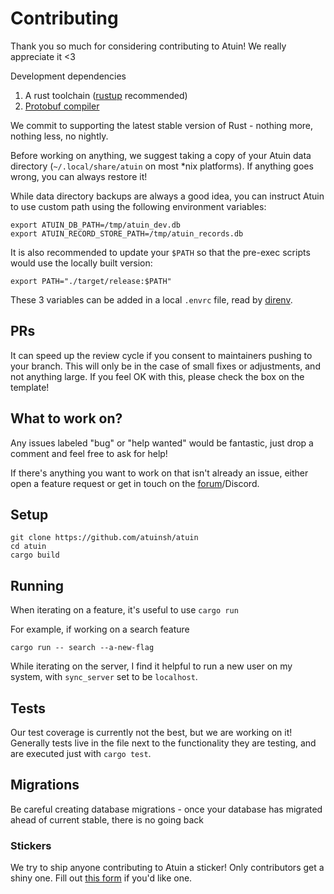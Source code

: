 # Contributing

Thank you so much for considering contributing to Atuin! We really appreciate it <3

Development dependencies

1. A rust toolchain ([rustup](https://rustup.rs) recommended)
2. [Protobuf compiler](https://grpc.io/docs/protoc-installation/)

We commit to supporting the latest stable version of Rust - nothing more, nothing less, no nightly.

Before working on anything, we suggest taking a copy of your Atuin data directory (`~/.local/share/atuin` on most \*nix platforms). If anything goes wrong, you can always restore it!

While data directory backups are always a good idea, you can instruct Atuin to use custom path using the following environment variables:

```shell
export ATUIN_DB_PATH=/tmp/atuin_dev.db
export ATUIN_RECORD_STORE_PATH=/tmp/atuin_records.db
```

It is also recommended to update your `$PATH` so that the pre-exec scripts would use the locally built version:

```shell
export PATH="./target/release:$PATH"
```

These 3 variables can be added in a local `.envrc` file, read by [direnv](https://direnv.net/).

## PRs 

It can speed up the review cycle if you consent to maintainers pushing to your branch. This will only be in the case of small fixes or adjustments, and not anything large. If you feel OK with this, please check the box on the template!

## What to work on?

Any issues labeled "bug" or "help wanted" would be fantastic, just drop a comment and feel free to ask for help!

If there's anything you want to work on that isn't already an issue, either open a feature request or get in touch on the [forum](https://forum.atuin.sh)/Discord. 

## Setup

```
git clone https://github.com/atuinsh/atuin
cd atuin
cargo build
```

## Running

When iterating on a feature, it's useful to use `cargo run`

For example, if working on a search feature

```
cargo run -- search --a-new-flag
```

While iterating on the server, I find it helpful to run a new user on my system, with `sync_server` set to be `localhost`.

## Tests

Our test coverage is currently not the best, but we are working on it! Generally tests live in the file next to the functionality they are testing, and are executed just with `cargo test`.


## Migrations

Be careful creating database migrations - once your database has migrated ahead of current stable, there is no going back

### Stickers

We try to ship anyone contributing to Atuin a sticker! Only contributors get a shiny one. Fill out [this form](https://notionforms.io/forms/contributors-stickers) if you'd like one.
